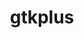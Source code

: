 ---
title: "gtkplus"
layout: cache
categories: [package, develop-2025-03-30]
meta: {"compilers": ["gcc@11.4.0"], "num_specs": 1, "num_specs_by_stack": {"e4s": 1, "root": 1}, "oss": ["ubuntu22.04"], "platforms": ["linux"], "stacks": ["e4s", "root"], "targets": ["x86_64_v3"], "versions": ["3.24.29"]}
spec_details: [{"compiler": "gcc@11.4.0", "hash": "yc5sk6dlm5lxvt2zufjchj4i6liqyrl7", "os": "ubuntu22.04", "platform": "linux", "size": "-", "stacks": ["e4s", "root"], "target": "x86_64_v3", "variants": ["build_system=autotools", "~cups"], "versions": ["3.24.29"]}]
---